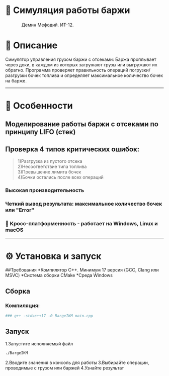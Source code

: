 # 🚢 Симуляция работы баржи
ᅟᅟᅟᅟДемин Мефодий. ИТ-12.
# 📧 Описание
Cимулятор управления грузом баржи с отсеками:
Баржа проплывает через доки, в каждом из которых загружают грузы или выгружают их обратно.
Программа проверяет правильность операций погрузки/разгрузки бочек топлива и определяет максимальное количество бочек на барже.

---

# 🌟 Особенности
## Моделирование работы баржи с отсеками по принципу LIFO (стек)
## Проверка 4 типов критических ошибок:
> 1)Разгрузка из пустого отсека <br>
> 2)Несоответствие типа топлива <br>
> 3)Превышение лимита бочек <br>
> 4)Бочки остались после всех операций <br>
### Высокая производительность 
### Четкий вывод результата: максимальное количество бочек или "Error"
### 📱 Кросс-платформенность - работает на Windows, Linux и macOS
---

# ⚙️ Установка и запуск

##Требования
*Компилятор C++. Минимум 17 версия (GCC, Clang или MSVC)
*Система сборки CMake
*Среда Windows

## Сборка
### Компиляция:
```bash
### g++ -std=c++17 -0 BargeIKM main.cpp
```

## Запуск
1.Запустите исполняемый файл
```bash
./BargeIKM
```

2.Вводите значения в консоль для работы
3.Выбирайте операции, проводимые с грузом или баржей
4.Узнайте результат
